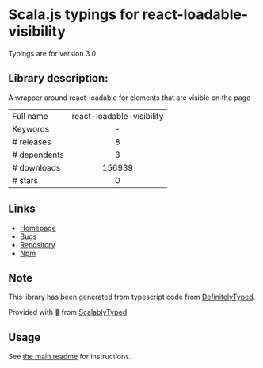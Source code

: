 
# Scala.js typings for react-loadable-visibility

Typings are for version 3.0

## Library description:
A wrapper around react-loadable for elements that are visible on the page

|                    |                 |
| ------------------ | :-------------: |
| Full name          | react-loadable-visibility |
| Keywords           | - |
| # releases         | 8 |
| # dependents       | 3 |
| # downloads        | 156939 |
| # stars            | 0 |

## Links
- [Homepage](https://github.com/stratiformltd/react-loadable-visibility#readme)
- [Bugs](https://github.com/stratiformltd/react-loadable-visibility/issues)
- [Repository](https://github.com/stratiformltd/react-loadable-visibility)
- [Npm](https://www.npmjs.com/package/react-loadable-visibility)
    


## Note
This library has been generated from typescript code from [DefinitelyTyped](https://definitelytyped.org).

Provided with :purple_heart: from [ScalablyTyped](https://github.com/oyvindberg/ScalablyTyped)

## Usage
See [the main readme](../../readme.md) for instructions.


